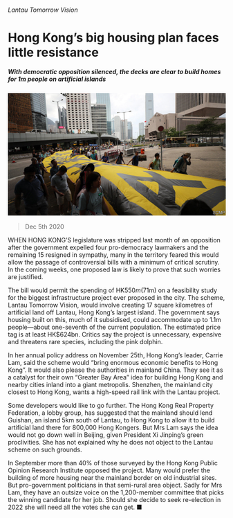 ###### Lantau Tomorrow Vision

# Hong Kong’s big housing plan faces little resistance 

##### With democratic opposition silenced, the decks are clear to build homes for 1m people on artificial islands 

![image](images/20201205_CNP501.jpg) 

> Dec 5th 2020 


WHEN HONG KONG’S legislature was stripped last month of an opposition after the government expelled four pro-democracy lawmakers and the remaining 15 resigned in sympathy, many in the territory feared this would allow the passage of controversial bills with a minimum of critical scrutiny. In the coming weeks, one proposed law is likely to prove that such worries are justified.


The bill would permit the spending of HK$550m ($71m) on a feasibility study for the biggest infrastructure project ever proposed in the city. The scheme, Lantau Tomorrow Vision, would involve creating 17 square kilometres of artificial land off Lantau, Hong Kong’s largest island. The government says housing built on this, much of it subsidised, could accommodate up to 1.1m people—about one-seventh of the current population. The estimated price tag is at least HK$624bn. Critics say the project is unnecessary, expensive and threatens rare species, including the pink dolphin.



In her annual policy address on November 25th, Hong Kong’s leader, Carrie Lam, said the scheme would “bring enormous economic benefits to Hong Kong”. It would also please the authorities in mainland China. They see it as a catalyst for their own “Greater Bay Area” idea for building Hong Kong and nearby cities inland into a giant metropolis. Shenzhen, the mainland city closest to Hong Kong, wants a high-speed rail link with the Lantau project.


Some developers would like to go further. The Hong Kong Real Property Federation, a lobby group, has suggested that the mainland should lend Guishan, an island 5km south of Lantau, to Hong Kong to allow it to build artificial land there for 800,000 Hong Kongers. But Mrs Lam says the idea would not go down well in Beijing, given President Xi Jinping’s green proclivities. She has not explained why he does not object to the Lantau scheme on such grounds.


In September more than 40% of those surveyed by the Hong Kong Public Opinion Research Institute opposed the project. Many would prefer the building of more housing near the mainland border on old industrial sites. But pro-government politicians in that semi-rural area object. Sadly for Mrs Lam, they have an outsize voice on the 1,200-member committee that picks the winning candidate for her job. Should she decide to seek re-election in 2022 she will need all the votes she can get. ■

